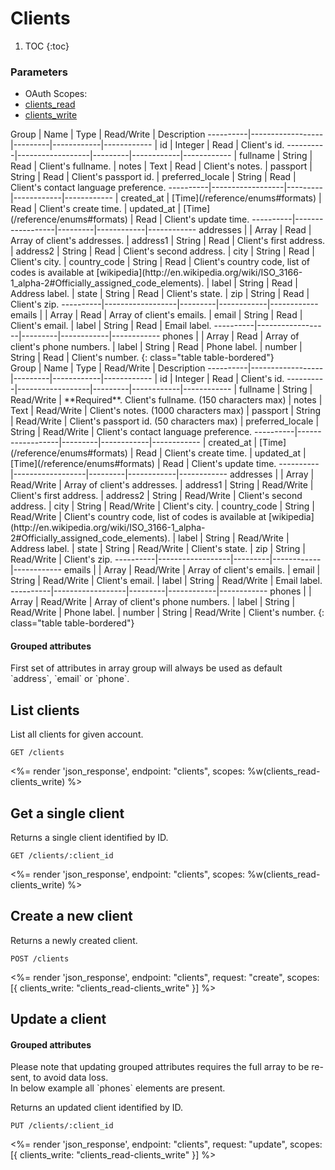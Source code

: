 # Clients

1. TOC
{:toc}

### Parameters
<ul class="nav nav-pills" role="tablist">
  <li class="disabled"><a>OAuth Scopes:</a></li>
  <li class="active"><a href="#clients_read" role="tab" data-toggle="pill">clients_read</a></li>
  <li><a href="#clients_write" role="tab" data-toggle="pill">clients_write</a></li>
</ul>
<div class="tab-content" markdown="1">
  <div class="tab-pane active" id="clients_read" markdown="1">
Group     | Name             | Type    | Read/Write | Description
----------|------------------|---------|------------|------------
          | id               | Integer | Read       | Client's id.
----------|------------------|---------|------------|------------
          | fullname         | String  | Read       | Client's fullname.
          | notes            | Text    | Read       | Client's notes.
          | passport         | String  | Read       | Client's passport id.
          | preferred_locale | String  | Read       | Client's contact language preference.
----------|------------------|---------|------------|------------
          | created_at       | [Time](/reference/enums#formats) | Read       | Client's create time.
          | updated_at       | [Time](/reference/enums#formats) | Read       | Client's update time.
----------|------------------|---------|------------|------------
addresses |                  | Array   | Read       | Array of client's addresses.
          | address1         | String  | Read       | Client's first address.
          | address2         | String  | Read       | Client's second address.
          | city             | String  | Read       | Client's city.
          | country_code     | String  | Read       | Client's country code, list of codes is available at [wikipedia](http://en.wikipedia.org/wiki/ISO_3166-1_alpha-2#Officially_assigned_code_elements).
          | label            | String  | Read       | Address label.
          | state            | String  | Read       | Client's state.
          | zip              | String  | Read       | Client's zip.
----------|------------------|---------|------------|------------
emails    |                  | Array   | Read       | Array of client's emails.
          | email            | String  | Read       | Client's email.
          | label            | String  | Read       | Email label.
----------|------------------|---------|------------|------------
phones    |                  | Array   | Read       | Array of client's phone numbers.
          | label            | String  | Read       | Phone label.
          | number           | String  | Read       | Client's number.
{: class="table table-bordered"}
  </div>
  <div class="tab-pane" id="clients_write" markdown="1">
Group     | Name             | Type    | Read/Write | Description
----------|------------------|---------|------------|------------
          | id               | Integer | Read       | Client's id.
----------|------------------|---------|------------|------------
          | fullname         | String  | Read/Write | **Required**. Client's fullname. (150 characters max)
          | notes            | Text    | Read/Write | Client's notes. (1000 characters max)
          | passport         | String  | Read/Write | Client's passport id. (50 characters max)
          | preferred_locale | String  | Read/Write | Client's contact language preference.
----------|------------------|---------|------------|------------
          | created_at       | [Time](/reference/enums#formats) | Read       | Client's create time.
          | updated_at       | [Time](/reference/enums#formats) | Read       | Client's update time.
----------|------------------|---------|------------|------------
addresses |                  | Array   | Read/Write | Array of client's addresses.
          | address1         | String  | Read/Write | Client's first address.
          | address2         | String  | Read/Write | Client's second address.
          | city             | String  | Read/Write | Client's city.
          | country_code     | String  | Read/Write | Client's country code, list of codes is available at [wikipedia](http://en.wikipedia.org/wiki/ISO_3166-1_alpha-2#Officially_assigned_code_elements).
          | label            | String  | Read/Write | Address label.
          | state            | String  | Read/Write | Client's state.
          | zip              | String  | Read/Write | Client's zip.
----------|------------------|---------|------------|------------
emails    |                  | Array   | Read/Write | Array of client's emails.
          | email            | String  | Read/Write | Client's email.
          | label            | String  | Read/Write | Email label.
----------|------------------|---------|------------|------------
phones    |                  | Array   | Read/Write | Array of client's phone numbers.
          | label            | String  | Read/Write | Phone label.
          | number           | String  | Read/Write | Client's number.
{: class="table table-bordered"}
  </div>
</div>

<div class="callout callout-info" markdown="1">
  <h4>Grouped attributes</h4>
  First set of attributes in array group will always be used as default `address`, `email` or `phone`.
</div>

## List clients

List all clients for given account.

~~~
GET /clients
~~~

<%= render 'json_response', endpoint: "clients", scopes: %w(clients_read-clients_write) %>

## Get a single client

Returns a single client identified by ID.

~~~
GET /clients/:client_id
~~~

<%= render 'json_response', endpoint: "clients", scopes: %w(clients_read-clients_write) %>

## Create a new client

Returns a newly created client.

~~~~
POST /clients
~~~~

<%= render 'json_response', endpoint: "clients", request: "create",
  scopes: [{ clients_write: "clients_read-clients_write" }] %>

## Update a client

<div class="callout callout-warning" markdown="1">
  <h4>Grouped attributes</h4>
  Please note that updating grouped attributes requires the full array to be re-sent, to avoid data loss.<br>
  In below example all `phones` elements are present.
</div>

Returns an updated client identified by ID.

~~~
PUT /clients/:client_id
~~~

<%= render 'json_response', endpoint: "clients", request: "update",
  scopes: [{ clients_write: "clients_read-clients_write" }] %>
